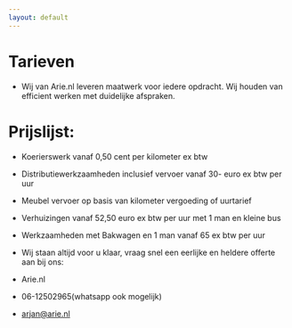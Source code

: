 ```yaml
---
layout: default
---
```


# Tarieven

* Wij van Arie.nl leveren maatwerk voor iedere opdracht. Wij houden van efficient werken met duidelijke afspraken. 

# Prijslijst:

* Koerierswerk vanaf 0,50 cent per kilometer ex btw

* Distributiewerkzaamheden inclusief vervoer vanaf 30- euro ex btw per uur

* Meubel vervoer op basis van kilometer vergoeding of uurtarief

* Verhuizingen vanaf 52,50 euro ex btw per uur met 1 man en kleine bus

* Werkzaamheden met Bakwagen en 1 man vanaf 65 ex btw per uur

* Wij staan altijd voor u klaar, vraag snel een eerlijke en heldere offerte aan bij ons:

* Arie.nl
* 06-12502965(whatsapp ook mogelijk)
* arjan@arie.nl
